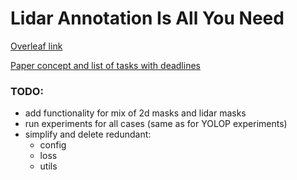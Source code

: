 # Lidar Annotation Is All You Need

[Overleaf link](https://www.overleaf.com/1696216323nwdndpcgrhwx) 

[Paper concept and list of tasks with deadlines](https://evocargo.atlassian.net/wiki/spaces/PER/pages/717815826/-+Lidar+data+is+all+you+need+for+2d+road+segmentation)

### TODO:
* add functionality for mix of 2d masks and lidar masks
* run experiments for all cases (same as for YOLOP experiments)
* simplify and delete redundant:
    * config
    * loss
    * utils